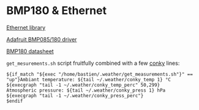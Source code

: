 # BMP180 & Ethernet

[Ethernet library](https://www.arduino.cc/en/Reference/Ethernet)

[Adafruit BMP085/180 driver](https://github.com/adafruit/Adafruit_BMP085_Unified)

[BMP180 datasheet](http://www.adafruit.com/datasheets/BST-BMP180-DS000-09.pdf)

`get_mesurements.sh` script fruitfully combined with a few [conky](http://conky.sourceforge.net/variables.html) lines:
```
${if_match "${exec "/home/bastien/.weather/get_measurements.sh"}" == "up"}Ambiant temperature: ${tail ~/.weather/conky_temp 1} °C
${execgraph "tail -1 ~/.weather/conky_temp_perc" 50,299}
Atmospheric pressure: ${tail ~/.weather/conky_press 1} hPa
${execgraph "tail -1 ~/.weather/conky_press_perc"}
$endif
```
